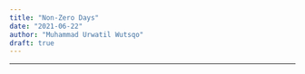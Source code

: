 ```yaml
---
title: "Non-Zero Days"
date: "2021-06-22"
author: "Muhammad Urwatil Wutsqo"
draft: true
---
```


---
